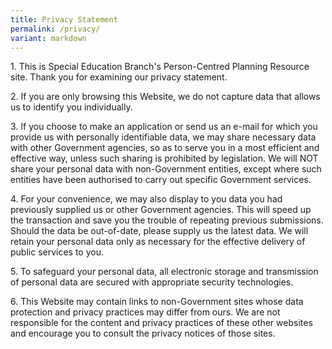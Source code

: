 ```yaml
---
title: Privacy Statement
permalink: /privacy/
variant: markdown
---
```

1\. This is Special Education Branch's Person-Centred Planning Resource site. Thank you for examining our privacy statement.

2\. If you are only browsing this Website, we do not capture data that allows us to identify you individually.

3\. If you choose to make an application or send us an e-mail for which you provide us with personally identifiable data, we may share necessary data with other Government agencies, so as to serve you in a most efficient and effective way, unless such sharing is prohibited by legislation. We will NOT share your personal data with non-Government entities, except where such entities have been authorised to carry out specific Government services.

4\. For your convenience, we may also display to you data you had previously supplied us or other Government agencies. This will speed up the transaction and save you the trouble of repeating previous submissions. Should the data be out-of-date, please supply us the latest data. We will retain your personal data only as necessary for the effective delivery of public services to you.

5\. To safeguard your personal data, all electronic storage and transmission of personal data are secured with appropriate security technologies.

6\. This Website may contain links to non-Government sites whose data protection and privacy practices may differ from ours. We are not responsible for the content and privacy practices of these other websites and encourage you to consult the privacy notices of those sites.